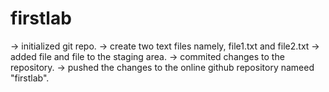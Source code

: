 # firstlab

-> initialized git repo.
-> create two text files namely, file1.txt and file2.txt
-> added file and file to the staging area.
-> commited changes to the repository.
-> pushed the changes to the online github repository nameed "firstlab".



